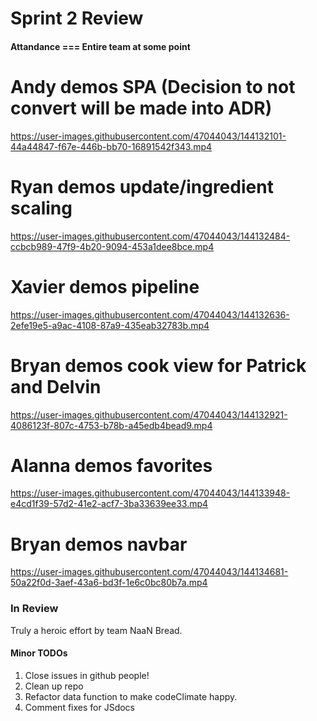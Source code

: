 # Sprint 2 Review
#### Attandance === Entire team at some point


# Andy demos SPA (Decision to not convert will be made into ADR)
https://user-images.githubusercontent.com/47044043/144132101-44a44847-f67e-446b-bb70-16891542f343.mp4

# Ryan demos update/ingredient scaling
https://user-images.githubusercontent.com/47044043/144132484-ccbcb989-47f9-4b20-9094-453a1dee8bce.mp4

# Xavier demos pipeline
https://user-images.githubusercontent.com/47044043/144132636-2efe19e5-a9ac-4108-87a9-435eab32783b.mp4

# Bryan demos cook view for Patrick and Delvin
https://user-images.githubusercontent.com/47044043/144132921-4086123f-807c-4753-b78b-a45edb4bead9.mp4

# Alanna demos favorites
https://user-images.githubusercontent.com/47044043/144133948-e4cd1f39-57d2-41e2-acf7-3ba33639ee33.mp4

# Bryan demos navbar
https://user-images.githubusercontent.com/47044043/144134681-50a22f0d-3aef-43a6-bd3f-1e6c0bc80b7a.mp4

### In Review

Truly a heroic effort by team NaaN Bread.

#### Minor TODOs

1) Close issues in github people!
2) Clean up repo
3) Refactor data function to make codeClimate happy.
4) Comment fixes for JSdocs



